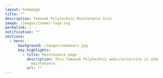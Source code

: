 ```yaml
---
layout: homepage
title: ""
description: Temasek Polytechnic Maintenance Site
image: /images/isomer-logo.svg
permalink: /
notification: ""
sections:
  - hero:
      background: /images/newGears.jpg
      key_highlights:
        - title: Maintenance page
          description: This Temasek Polytechnic website/service is undergoing system
            maintenance.
          url: ""
---
```

